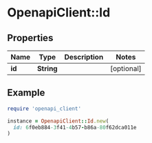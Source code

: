 # OpenapiClient::Id

## Properties

| Name | Type | Description | Notes |
| ---- | ---- | ----------- | ----- |
| **id** | **String** |  | [optional] |

## Example

```ruby
require 'openapi_client'

instance = OpenapiClient::Id.new(
  id: 6f0eb884-3f41-4b57-b86a-80f62dca011e
)
```

